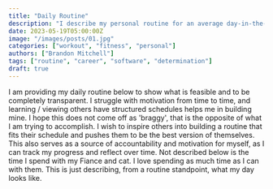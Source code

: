 ```yaml
---
title: "Daily Routine"
description: "I describe my personal routine for an average day-in-the-life of Brandon Mitchell"
date: 2023-05-19T05:00:00Z
image: "/images/posts/01.jpg"
categories: ["workout", "fitness", "personal"]
authors: ["Brandon Mitchell"]
tags: ["routine", "career", "software", "determination"]
draft: true
---
```



I am providing my daily routine below to show what is feasible and to be completely transparent. I struggle with motivation from time to time, and learning / viewing others have structured schedules helps me in building mine. I hope this does not come off as 'braggy', that is the opposite of what I am trying to accomplish. I wish to inspire others into building a routine that fits their schedule and pushes them to be the best version of themselves.  This also serves as a source of accountability and motivation for myself, as I can track my progress and reflect over time.
Not described below is the time I spend with my Fiance and cat. I love spending as much time as I can with them. This is just describing, from a routine standpoint, what my day looks like.
